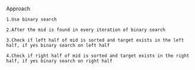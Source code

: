 Approach

    1.Use binary search

    2.After the mid is found in every iteration of binary search 

    3.Check if left half of mid is sorted and target exists in the left half, if yes binary search on left half

    4.Check if right half of mid is sorted and target exists in the right half, if yes binary search on right half